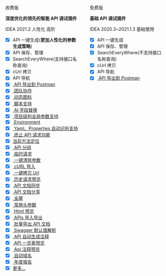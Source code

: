 <div class="compare-wrapper" style="display:flex">

<div class="hint-container info" style="margin-right:15px;width:50%">

<div class="compare-title">
  <ColorIcon icon="restfulFastRequest" />收费版
</div>

**深度优化的领先的智能 API 调试插件**

<Badge vertical="baseline" color="#FC801D">IDEA 2021.2</Badge>
<Badge vertical="baseline" color="#21D789">人性化</Badge>
<Badge vertical="baseline" color="#FF318C">高阶</Badge>

- [x] API 一键生成(**更加人性化的参数生成策略**)
- [x] API 保存、管理
- [x] SearchEveryWhere(支持接口名称查询)
- [x] cUrl 拷贝
- [x] API 导航
- [x] [<ColorIcon icon="postman" /> API 导出到 Postman](/guide/features/apiToPostman.md)
- [x] [<ColorIcon icon="restfulFastRequest" /> 团队协作](/guide/teamwork.md)
- [x] [<ColorIcon icon="restfulFastRequest" /> 动态图标](/guide/features/makeIconMove.md)
- [x] [<ColorIcon icon="scriptNew" /> 脚本支持](/guide/features/script.md)
- [x] [<ColorIcon icon="openai" /> AI 字段替换](/guide/features/ai.md)
- [x] [<ColorIcon icon="quanjucanshu" /> 项目级别全局参数支持](/guide/features/projectValueConfig.md)
- [x] [<ColorIcon icon="environment" /> Environment](/guide/features/environment.md)
- [x] [<ColorIcon icon="domainConfigNew" /> Yaml、Properties 自动识别支持](/guide/features/projectLevelDomainConfig.md)
- [x] [<ColorIcon icon="stop" /> 终止 API 请求功能](/guide/features/stopRequest.md)
- [x] [<ColorIcon icon="localScope" />当前方法定位](/guide/features/navigateCurrentMethod.md)
- [x] [<ColorIcon icon="saveGroup" /><ColorIcon icon="apiParamGroupNew" /> API 分组](/guide/features/apiGroup.md)
- [x] [<ColorIcon icon="saveTemp" /> 临时请求](/guide/features/tempRequest.md)
- [x] [<ColorIcon icon="clearNew" /> 一键清除参数](/guide/features/clear.md)
- [x] [<ColorIcon icon="import" /> cURL 导入](/guide/features/clear.md)
- [x] [<ColorIcon icon="urlCopy" /> 一键拷贝 Url](/guide/features/copyUrl.md)
- [x] [<ColorIcon icon="historyNew" /> 历史请求预览](/guide/features/historyRequest.md)
- [x] [<ColorIcon icon="github" /><ColorIcon icon="gitee" /><ColorIcon icon="gitlab" /> API 文档同步](/guide/features/apiDocSync.md)
- [x] [<ColorIcon icon="markdown" /> API 文档分享](/guide/features/shareApiDoc.md)
- [x] [<ColorIcon icon="fullScreen" /> 全屏](/guide/features/fullScreen.md)
- [x] [<ColorIcon icon="commonHeaderNew" /> 常用头参数](/guide/features/commonHeader.md)
- [x] [<ColorIcon icon="chrome" /> Html 预览](/guide/features/htmlPreview.md)
- [x] [<ColorIcon icon="export" /> APIs 导入导出](/guide/features/apiImportExport.md)
- [x] [<ColorIcon icon="markdown" /> 批量导出 API 文档](/guide/features/batchExportApiDoc.md)
- [x] [<ColorIcon icon="swagger" /> Swagger 默认值解析](/guide/features/swaggerDefaultValueParse.md)
- [x] [<ColorIcon icon="java" /> API 自动生成注释](/guide/features/autoDescription.md)
- [x] [<ColorIcon icon="restfulFastRequest" /> API 一览表预览](/guide/features/apiPreview.md)
- [x] [<ColorIcon icon="class" /> Api 注释预览](/guide/features/apiCommentPreview.md)
- [x] [<ColorIcon icon="restfulFastRequest" /> 自动域名](/guide/features/autoDomain.md)
- [x] [<ColorIcon icon="analyseNew" /> 年度报告](/guide/features/annualReport.md)
- [x] [更多...](./guide/features/)

</div>

<div class="hint-container tip" style="margin-left:15px;width:50%">

<div class="compare-title">
  <ColorIcon icon="restfulFastRequest1" />免费版
</div>

**基础 API 调试插件**

<Badge vertical="baseline" color="#FE2857">IDEA 2020.3~2021.1.3</Badge>
<Badge vertical="baseline" color="#07C3F2">基础使用</Badge>

- [x] API 一键生成
- [x] API 保存、管理
- [x] SearchEveryWhere(不支持接口名称查询)
- [x] cUrl 拷贝
- [x] API 导航
- [x] [<ColorIcon icon="postman" /> API 导出到 Postman](/guide/features/apiToPostman.md)

</div>
</div>
